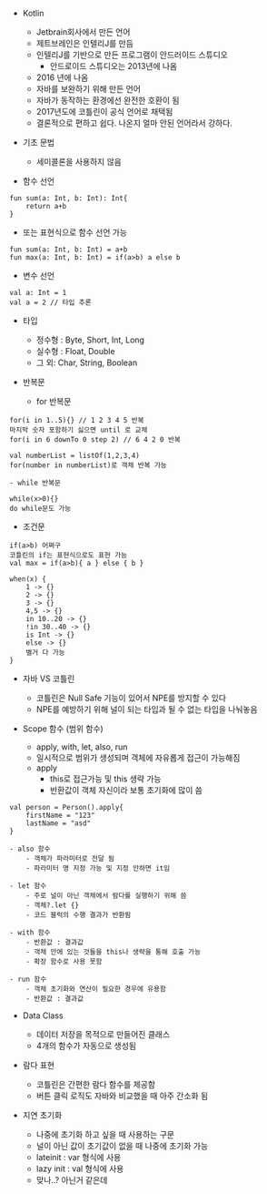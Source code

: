 
- Kotlin
	- Jetbrain회사에서 만든 언어
	- 제트브레인은 인텔리J를 만듬
	- 인텔리J를 기반으로 만든 프로그램이 안드러이드 스튜디오
		- 안드로이드 스튜디오는 2013년에 나옴
	- 2016 년에 나옴
	- 자바를 보완하기 위해 만든 언어
	- 자바가 동작하는 환경에선 완전한 호환이 됨
	- 2017년도에 코틀린이 공식 언어로 채택됨
	- 결론적으로 편하고 쉽다. 나온지 얼마 안된 언어라서 강하다.

- 기초 문법
	- 세미콜론을 사용하지 않음

- 함수 선언
```
fun sum(a: Int, b: Int): Int{
	return a+b
}
```
- 또는 표현식으로 함수 선언 가능
```
fun sum(a: Int, b: Int) = a+b
fun max(a: Int, b: Int) = if(a>b) a else b
```

- 변수 선언
```
val a: Int = 1
val a = 2 // 타입 추론
```

- 타입
	- 정수형 : Byte, Short, Int, Long
	- 실수형 : Float, Double
	- 그 외: Char, String, Boolean

- 반복문
	- for 반복문
```
for(i in 1..5){} // 1 2 3 4 5 반복
마지막 숫자 포함하기 싫으면 until 로 교체
for(i in 6 downTo 0 step 2) // 6 4 2 0 반복

val numberList = listOf(1,2,3,4)
for(number in numberList)로 객체 반복 가능
```

	- while 반복문
```
while(x>0){}
do while문도 가능
```

- 조건문
```
if(a>b) 어쩌구
코틀린의 if는 표현식으로도 표현 가능
val max = if(a>b){ a } else { b }

when(x) {
	1 -> {}
	2 -> {}
	3 -> {}
	4,5 -> {}
	in 10..20 -> {}
	!in 30..40 -> {}
	is Int -> {}
	else -> {}
	별거 다 가능
}
```

- 자바 VS 코틀린
	- 코틀린은 Null Safe 기능이 있어서 NPE를 방지할 수 있다
	- NPE를 예방하기 위해 널이 되는 타입과 될 수 없는 타입을 나눠놓음
	
- Scope 함수 (범위 함수)
	- apply, with, let, also, run
	- 일시적으로 범위가 생성되며 객체에 자유롭게 접근이 가능해짐
	- apply
		- this로 접근가능 및 this 생략 가능
		- 반환값이 객체 자신이라 보통 초기화에 많이 씀
```
val person = Person().apply{
	firstName = "123"
	lastName = "asd"
}
```

	- also 함수
		- 객체가 파라미터로 전달 됨
		- 파라미터 명 지정 가능 및 지정 안하면 it임

	- let 함수
		- 주로 널이 아닌 객체에서 람다를 실행하기 위해 씀
		- 객체?.let {}
		- 코드 블럭의 수행 결과가 반환됨

	- with 함수
		- 반환값 : 결과값
		- 객체 안에 있는 것들을 this나 생략을 통해 호출 가능
		- 확장 함수로 사용 못함

	- run 함수
		- 객체 초기화와 연산이 필요한 경우에 유용함
		- 반환값 : 결과값

	
- Data Class
	- 데이터 저장을 목적으로 만들어진 클래스
	- 4개의 함수가 자동으로 생성됨

- 람다 표현
	- 코틀린은 간편한 람다 함수를 제공함
	- 버튼 클릭 로직도 자바와 비교했을 때 아주 간소화 됨

- 지연 초기화
	- 나중에 초기화 하고 싶을 때 사용하는 구문
	- 널이 아닌 값이 초기값이 없을 때 나중에 초기화 가능
	- lateinit : var 형식에 사용
	- lazy init : val 형식에 사용
	- 맞나..? 아닌거 같은데


